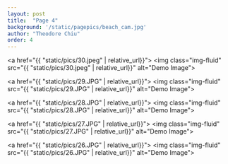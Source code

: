 ```yaml
---
layout: post
title:  "Page 4"
background: '/static/pagepics/beach_cam.jpg'
author: "Theodore Chiu"
order: 4
---
```


<a href="{{ "static/pics/30.jpeg" | relative_url}}">
	<img class="img-fluid" src="{{ "static/pics/30.jpeg" | relative_url}}" alt="Demo Image">
</a>

<a href="{{ "static/pics/29.JPG" | relative_url}}">
	<img class="img-fluid" src="{{ "static/pics/29.JPG" | relative_url}}" alt="Demo Image">
</a>

<a href="{{ "static/pics/28.JPG" | relative_url}}">
	<img class="img-fluid" src="{{ "static/pics/28.JPG" | relative_url}}" alt="Demo Image">
</a>

<a href="{{ "static/pics/27.JPG" | relative_url}}">
	<img class="img-fluid" src="{{ "static/pics/27.JPG" | relative_url}}" alt="Demo Image">
</a>

<a href="{{ "static/pics/26.JPG" | relative_url}}">
	<img class="img-fluid" src="{{ "static/pics/26.JPG" | relative_url}}" alt="Demo Image">
</a>

